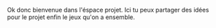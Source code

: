 
Ok donc bienvenue dans l'éspace projet. Ici tu peux partager des idées pour le projet enfin le jeux qu'on a ensemble. 
